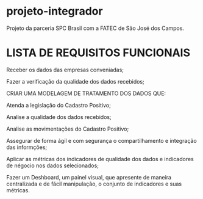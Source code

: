 # projeto-integrador
Projeto da parceria SPC Brasil com a FATEC de São José dos Campos. 


# LISTA DE REQUISITOS FUNCIONAIS 

Receber os dados das empresas conveniadas;

Fazer a verificação da qualidade dos dados recebidos;

CRIAR UMA MODELAGEM DE TRATAMENTO DOS DADOS QUE:

Atenda a legislação do Cadastro Positivo;

Analise a qualidade dos dados recebidos;

Analise as movimentações do Cadastro Positivo;
 
Assegurar de forma ágil e com segurança o compartilhamento e integração das informções;

Aplicar as métricas dos indicadores de qualidade dos dados e indicadores de négocio nos dados selecionados;

Fazer um Deshboard, um painel visual, que apresente de maneira centralizada e de fácil manipulação,
o conjunto de indicadores e suas métricas.
